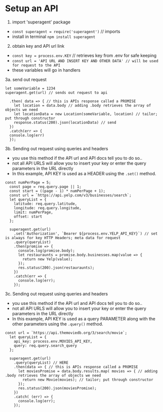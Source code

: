 # Setup an API
1. import 'superagent' package
  - `const superagent = require('superagent')` // imports
  - install in terminal `npm install superagent`

2. obtain key and API url link
  - `const key = process.env.KEY` // retrieves key from .env for safe keeping
  - `const url = 'API URL AND INSERT KEY AND OTHER DATA' // will be used for request to the API`
  - these variables will go in handlers
  
3a. send out request
```
let someVariable = 1234
superagent.get(url) // sends out request to api
  
  .then( data => { // this is APIs response called a PROMISE
    let location = data.body // adding .body retrieves the array of objects we need
    let locationData = new Location(someVariable, location) // tailor; put through constructor
    response.status(200).json(locationData) // send
  })
  .catch(err => {
  console.log(err)
  });
```

3b. Sending out request using queries and headers
- you use this method if the API url and API docs tell you to do so..
- not all API URLS will allow you to insert your key or enter the query parameters in the URL directly
- In this example, API KEY is used as a HEADER using the `.set()` method.
```
const numPerPage = 5;
  const page = req.query.page || 1;
  const start = ((page - 1) * numPerPage + 1);
  const url = `https://api.yelp.com/v3/businesses/search`;
  let queryList = {
    latitude: req.query.latitude,
    longitude: req.query.longitude,
    limit: numPerPage,
    offset: start
  };

  superagent.get(url)
    .set('Authorization', `Bearer ${process.env.YELP_API_KEY}`) // set is always for key HTTP Headers; meta data for request
    .query(queryList)
    .then(promise => {
      console.log(promise.body);
      let restauraunts = promise.body.businesses.map(value => {
        return new Yelp(value);
      });
      res.status(200).json(restauraunts);
    })
    .catch(err => {
      console.log(err);
    });
```

3c. Sending out request using queries and headers
- you use this method if the API url and API docs tell you to do so..
- not all API URLS will allow you to insert your key or enter the query parameters in the URL directly
- In this example, API KEY is used as a query PARAMETER along with the other parameters using the `.query()` method.
```
const url = `https://api.themoviedb.org/3/search/movie`;
  let queryList = {
    api_key: process.env.MOVIES_API_KEY,
    query: req.query.search_query
  };

  superagent.get(url) 
    .query(queryList) // HERE
    .then(data => { // this is APIs response called a PROMISE
      let moviesPromise = data.body.results.map( movies => { // adding .body retrieves the array of objects we need
        return new Movie(movies); // tailor; put through constructor
      });
      res.status(200).json(moviesPromise);
    })
    .catch( (err) => {
      console.log(err);
    });
```

